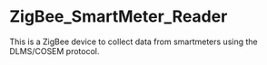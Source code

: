 # ZigBee_SmartMeter_Reader
This is a ZigBee device to collect data from smartmeters using the DLMS/COSEM protocol.
